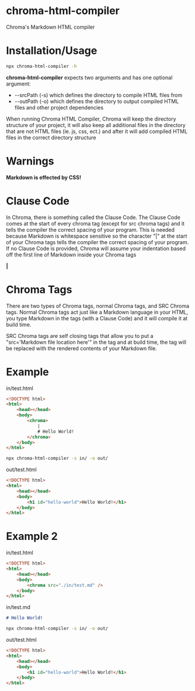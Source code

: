 # chroma-html-compiler

Chroma's Markdown HTML compiler

# Installation/Usage

```bash
npx chroma-html-compiler -h
```

**chroma-html-compiler** expects two arguments and has one optional argument:

-   --srcPath (-s) which defines the directory to compile HTML files from
-   --outPath (-o) which defines the directory to output compiled HTML files and other project dependencies

When running Chroma HTML Compiler, Chroma will keep the directory structure of your project,
it will also keep all additional files in the directory that are not HTML files (ie. js, css, ect.) and
after it will add compiled HTML files in the correct directory structure

# Warnings

**Markdown is effected by CSS!**

# Clause Code

In Chroma, there is something called the Clause Code. The Clause Code comes at the start of every chroma tag (except for src chroma tags)
and it tells the compiler the correct spacing of your program. This is needed because Markdown is whitespace sensitive so the character "|"
at the start of your Chroma tags tells the compiler the correct spacing of your program. If no Clause Code is provided, Chroma will assume your indentation based off the first line of Markdown inside your Chroma tags

**|**

# Chroma Tags

There are two types of Chroma tags, normal Chroma tags, and SRC Chroma tags. Normal Chroma tags act just like a Markdown language in your HTML,
you type Markdown in the tags (with a Clause Code) and it will compile it at build time.

SRC Chroma tags are self closing tags that allow you to put a "src='Markdown file location here'" in the tag and at build time, the tag
will be replaced with the rendered contents of your Markdown file.

# Example

in/test.html

```html
<!DOCTYPE html>
<html>
	<head></head>
	<body>
		<chroma>
			|
			# Hello World!
		</chroma>
	</body>
</html>
```

```bash
npx chroma-html-compiler -s in/ -o out/
```

out/test.html

```html
<!DOCTYPE html>
<html>
	<head></head>
	<body>
		<h1 id="hello-world">Hello World!</h1>
	</body>
</html>
```

# Example 2

in/test.html

```html
<!DOCTYPE html>
<html>
	<head></head>
	<body>
		<chroma src="./in/test.md" />
	</body>
</html>
```

in/test.md

```markdown
# Hello World!
```

```bash
npx chroma-html-compiler -s in/ -o out/
```

out/test.html

```html
<!DOCTYPE html>
<html>
	<head></head>
	<body>
		<h1 id="hello-world">Hello World!</h1>
	</body>
</html>
```

